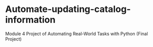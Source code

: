 # Automate-updating-catalog-information
Module 4 Project of Automating Real-World Tasks with Python (Final Project)
